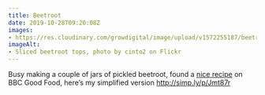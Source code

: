 ```yaml
---
title: Beetroot
date: 2019-10-28T09:20:08Z
images:
- https://res.cloudinary.com/growdigital/image/upload/v1572255187/beetroot-2203673070.jpg
imageAlt:
- Sliced beetroot tops, photo by cinto2 on Flickr
---
```


Busy making a couple of jars of pickled beetroot, found a [nice recipe](https://www.bbcgoodfood.com/recipes/pickled-beetroot) on BBC Good Food, here’s my simplified version <http://simp.ly/p/Jmt87r>
